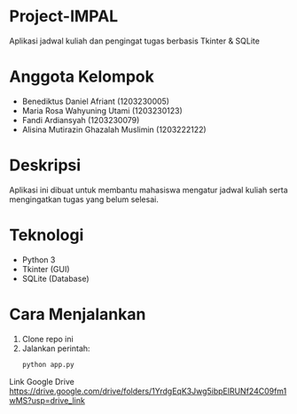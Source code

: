 # Project-IMPAL
Aplikasi jadwal kuliah dan pengingat tugas berbasis Tkinter &amp; SQLite

# Anggota Kelompok
- Benediktus Daniel Afriant (1203230005)
- Maria Rosa Wahyuning Utami (1203230123)
- Fandi Ardiansyah (1203230079)
- Alisina Mutirazin Ghazalah Muslimin (1203222122)

# Deskripsi
Aplikasi ini dibuat untuk membantu mahasiswa mengatur jadwal kuliah serta mengingatkan tugas yang belum selesai.

# Teknologi
- Python 3
- Tkinter (GUI)
- SQLite (Database)

# Cara Menjalankan
1. Clone repo ini
2. Jalankan perintah:
   ```bash
   python app.py

Link Google Drive
https://drive.google.com/drive/folders/1YrdgEqK3Jwg5ibpElRUNf24C09fm1wMS?usp=drive_link
